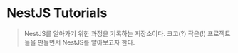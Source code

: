 # NestJS Tutorials

> NestJS를 알아가기 위한 과정을 기록하는 저장소이다. 크고(?) 작은(!) 프로젝트들을 만들면서 NestJS를 알아보고자 한다.

<br />
